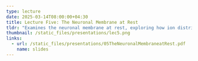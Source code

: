 ```yaml
---
type: lecture
date: 2025-03-14T08:00:00+04:30
title: Lecture Five: The Neuronal Membrane at Rest
tldr: "Examines the neuronal membrane at rest, exploring how ion distributions and membrane permeability contribute to the resting potential. Discusses ion channels, ion pumps, diffusion, and electrical forces, introducing concepts like the Nernst equation, Goldman equation, and equilibrium potentials, foundational for understanding neuronal signaling."
thumbnail: /static_files/presentations/lec5.png
links:
  - url: /static_files/presentations/05TheNeuronalMembraneatRest.pdf
    name: slides
---
```

